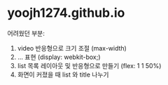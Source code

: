 # yoojh1274.github.io

어려웠던 부분:
1. video 반응형으로 크기 조절 (max-width)
2. ... 표현 (display: webkit-box;)
3. list 목록 레이아웃 및 반응형으로 만들기 (flex: 1 1 50%)
4. 화면이 커졌을 때 list 와 title 나누기
